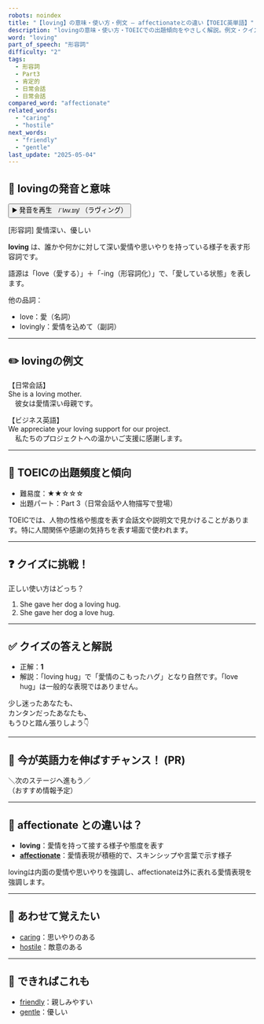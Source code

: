 ```yaml
---
robots: noindex
title: "【loving】の意味・使い方・例文 ― affectionateとの違い【TOEIC英単語】"
description: "lovingの意味・使い方・TOEICでの出題傾向をやさしく解説。例文・クイズ付きでaffectionateとの違いもわかりやすく学べます。"
word: "loving"
part_of_speech: "形容詞"
difficulty: "2"
tags:
  - 形容詞
  - Part3
  - 肯定的
  - 日常会話
  - 日常会話
compared_word: "affectionate"
related_words:
  - "caring"
  - "hostile"
next_words:
  - "friendly"
  - "gentle"
last_update: "2025-05-04"
---
```


## 🔰 lovingの発音と意味

<button class="play-audio" onclick="playTTS('loving')">
  <span class="play-audio-main">
    ▶️ 発音を再生　/ˈlʌv.ɪŋ/
  </span>
  <span class="play-audio-sub">
    （ラヴィング）
  </span>
</button>

[形容詞] 愛情深い、優しい

**loving** は、誰かや何かに対して深い愛情や思いやりを持っている様子を表す形容詞です。

語源は「love（愛する）」＋「-ing（形容詞化）」で、「愛している状態」を表します。

他の品詞：  
- love：愛（名詞）
- lovingly：愛情を込めて（副詞）

---

## ✏️ lovingの例文

【日常会話】  
She is a loving mother.  
　彼女は愛情深い母親です。

【ビジネス英語】  
We appreciate your loving support for our project.  
　私たちのプロジェクトへの温かいご支援に感謝します。

---

## 🎯 TOEICの出題頻度と傾向

- 難易度：★★☆☆☆
- 出題パート：Part 3（日常会話や人物描写で登場）

TOEICでは、人物の性格や態度を表す会話文や説明文で見かけることがあります。特に人間関係や感謝の気持ちを表す場面で使われます。

---

## ❓ クイズに挑戦！

正しい使い方はどっち？

1. She gave her dog a loving hug.  
2. She gave her dog a love hug.

---

## ✅ クイズの答えと解説

- 正解：**1**
- 解説：「loving hug」で「愛情のこもったハグ」となり自然です。「love hug」は一般的な表現ではありません。

少し迷ったあなたも、  
カンタンだったあなたも、  
もうひと踏ん張りしよう👇️

---

## 🚀 今が英語力を伸ばすチャンス！ (PR)

<div class="info-center">
＼次のステージへ進もう／<br>  
（おすすめ情報予定）
</div>

---

## 🤔  affectionate との違いは？

- **loving**：愛情を持って接する様子や態度を表す
- **[affectionate](/affectionate)**：愛情表現が積極的で、スキンシップや言葉で示す様子

lovingは内面の愛情や思いやりを強調し、affectionateは外に表れる愛情表現を強調します。

---

## 🧩 あわせて覚えたい

- [caring](/caring)：思いやりのある
- [hostile](/hostile)：敵意のある

---

## 📖 できればこれも

- [friendly](/friendly)：親しみやすい
- [gentle](/gentle)：優しい

<!-- cvid: aid04_bid07 -->
